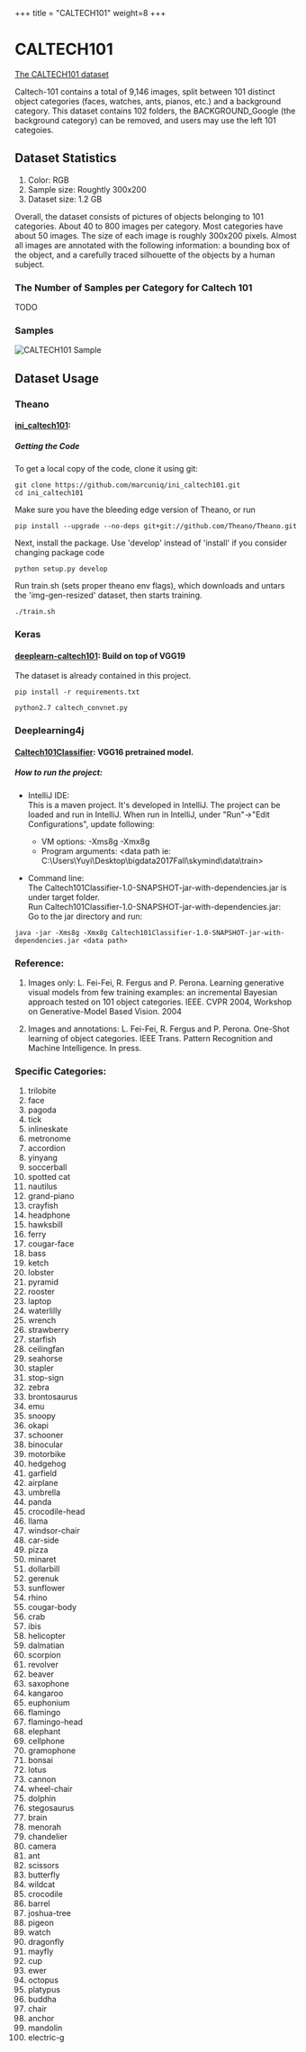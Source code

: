 +++
title = "CALTECH101"
weight=8
+++

# CALTECH101

[The CALTECH101 dataset](http://www.vision.caltech.edu/Image_Datasets/Caltech101/)

Caltech-101 contains a total of 9,146 images, split between 101 distinct object categories (faces, watches, ants, pianos, etc.)
and a background category.
This dataset contains 102 folders, the BACKGROUND_Google (the background category) 
can be removed, and users may use the left 101 categoies.

## Dataset Statistics

1. Color: RGB
2. Sample size: Roughtly 300x200
3. Dataset size: 1.2 GB

Overall, the dataset consists of pictures of objects belonging to 101 categories.
About 40 to 800 images per category. Most categories have about 50 images. The
size of each image is roughly 300x200 pixels. Almost all images are annotated with the
following information: a bounding box of the object, and a carefully traced 
silhouette of the objects by a human subject.



### The Number of Samples per Category for Caltech 101

TODO


### Samples

![CALTECH101 Sample](/figures/caltech101.png)

## Dataset Usage


### Theano

#### [ini_caltech101](https://github.com/marcuniq/ini_caltech101): 

##### Getting the Code

To get a local copy of the code, clone it using git:

    git clone https://github.com/marcuniq/ini_caltech101.git
    cd ini_caltech101

Make sure you have the bleeding edge version of Theano, or run

    pip install --upgrade --no-deps git+git://github.com/Theano/Theano.git

Next, install the package. Use 'develop' instead of 'install' if you consider changing package code

    python setup.py develop
    
Run train.sh (sets proper theano env flags), which downloads and untars the 'img-gen-resized' dataset, then starts training.

    ./train.sh


### Keras

#### [deeplearn-caltech101](https://github.com/charan96/deeplearn-caltech101): Build on top of VGG19

The dataset is already contained in this project.

    pip install -r requirements.txt

    python2.7 caltech_convnet.py

### Deeplearning4j

#### [Caltech101Classifier](https://github.com/happylittlebunny/Caltech101Classifier): VGG16 pretrained model.

##### How to run the project: 

* IntelliJ IDE:<br />
This is a maven project. It's developed in IntelliJ. The project can be loaded and run in IntelliJ.
When run in IntelliJ, under "Run"->"Edit Configurations", update following:
  * VM options: -Xms8g -Xmx8g
  * Program arguments: <data path ie: C:\\Users\\Yuyi\\Desktop\\bigdata2017Fall\\skymind\\data\\train>

* Command line:<br />
The Caltech101Classifier-1.0-SNAPSHOT-jar-with-dependencies.jar is under target folder.<br />
Run Caltech101Classifier-1.0-SNAPSHOT-jar-with-dependencies.jar:<br />
Go to the jar directory and run:
```
java -jar -Xms8g -Xmx8g Caltech101Classifier-1.0-SNAPSHOT-jar-with-dependencies.jar <data path>
```


### Reference:

1. Images only:
L. Fei-Fei, R. Fergus and P. Perona. Learning generative visual models
from few training examples: an incremental Bayesian approach tested on
101 object categories. IEEE. CVPR 2004, Workshop on Generative-Model
Based Vision. 2004

2. Images and annotations:
L. Fei-Fei, R. Fergus and P. Perona. One-Shot learning of object
categories. IEEE Trans. Pattern Recognition and Machine Intelligence. In
press.


### Specific Categories:

1. trilobite
2. face
3. pagoda
4. tick
5. inlineskate
6. metronome
7. accordion
8. yinyang
9. soccerball
10. spotted cat
11. nautilus
12. grand-piano
13. crayfish
14. headphone
15. hawksbill
16. ferry
17. cougar-face
18. bass
19. ketch
20. lobster
21. pyramid
22. rooster
23. laptop
24. waterlilly
25. wrench
26. strawberry
27. starfish
28. ceilingfan
29. seahorse
30. stapler
31. stop-sign
32. zebra
33. brontosaurus
34. emu
35. snoopy
36. okapi
37. schooner
38. binocular
39. motorbike
40. hedgehog
41. garfield
42. airplane
43. umbrella
44. panda
45. crocodile-head
46. llama
47. windsor-chair
48. car-side
49. pizza
50. minaret
51. dollarbill
52. gerenuk
53. sunflower
54. rhino
55. cougar-body
56. crab
57. ibis
58. helicopter
59. dalmatian
60. scorpion
61. revolver
62. beaver
63. saxophone
64. kangaroo
65. euphonium
66. flamingo
67. flamingo-head
68. elephant
69. cellphone
70. gramophone
71. bonsai
72. lotus
73. cannon
74. wheel-chair
75. dolphin
76. stegosaurus
77. brain
78. menorah
79. chandelier
80. camera
81. ant
82. scissors
83. butterfly
84. wildcat
85. crocodile
86. barrel
87. joshua-tree
88. pigeon
89. watch
90. dragonfly
91. mayfly
92. cup
93. ewer
94. octopus
95. platypus
96. buddha
97. chair
98. anchor
99. mandolin
100. electric-g
